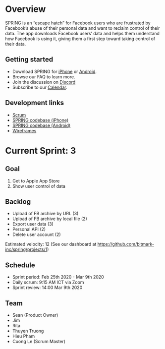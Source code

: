 # Overview
SPRING is an “escape hatch” for Facebook users who are frustrated by Facebook’s abuse of their personal data and want to reclaim control of their data. The app downloads Facebook users’ data and helps them understand how Facebook is using it, giving them a first step toward taking control of their data.

## Getting started
- Download SPRING for [iPhone](https://install.appcenter.ms/orgs/support-zzd0-28/apps/spring-inhouse/distribution_groups/users) or [Android](https://play.google.com/store/apps/details?id=com.bitmark.spring). 
- Browse our FAQ to learn more.
- Join the discussion on [Discord](https://discord.gg/mxy7QbM)  
- Subscribe to our [Calendar](https://calendar.google.com/calendar/embed?src=bitmark.com_5ld1rjbcrbl58n32scq930ts64%40group.calendar.google.com&ctz=Asia%2FTaipei).


## Development links
* [Scrum](https://github.com/bitmark-inc/spring)
* [SPRING codebase (iPhone)](https://github.com/bitmark-inc/spring-ios)
* [SPRING codebase (Android)](https://github.com/bitmark-inc/spring-android)
* [Wireframes](https://www.figma.com/files/project/4168214/Spring)

# Current Sprint: 3

## Goal
1. Get to Apple App Store
2. Show user control of data

## Backlog

- Upload of FB archive by URL (3)
- Upload of FB archive by local file (2)
- Export user data (3)
- Personal API (2)
- Delete user account (2)

Estimated velocity: 12
(See our dashboard at https://github.com/bitmark-inc/spring/projects/1)

## Schedule

- Sprint period: Feb 25th 2020 - Mar 9th 2020
- Daily scrum: 9:15 AM ICT via Zoom
- Sprint review: 14:00 Mar 9th 2020

## Team

- Sean (Product Owner)
- Jim
- Rita
- Thuyen Truong
- Hieu Pham
- Cuong Le (Scrum Master)
